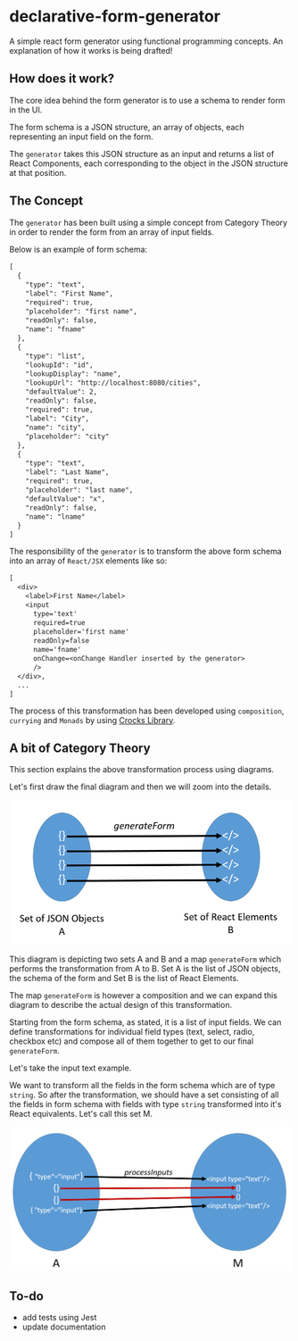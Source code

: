 # declarative-form-generator
A simple react form generator using functional programming concepts.
An explanation of how it works is being drafted!

## How does it work?
The core idea behind the form generator is to use a schema to render form in the UI. 

The form schema is a JSON structure, an array of objects, each representing an input field on the form. 

The ```generator``` takes this JSON structure as an input and returns a list of React Components, each corresponding to the object in the JSON structure at that position.

## The Concept
The ```generator``` has been built using a simple concept from Category Theory in order to render the form from an array of input fields. 

Below is an example of form schema:

```
[
  {
    "type": "text",
    "label": "First Name",
    "required": true,
    "placeholder": "first name",
    "readOnly": false,
    "name": "fname"
  },
  {
    "type": "list",
    "lookupId": "id",
    "lookupDisplay": "name",
    "lookupUrl": "http://localhost:8080/cities",
    "defaultValue": 2,
    "readOnly": false,
    "required": true,
    "label": "City",
    "name": "city",
    "placeholder": "city"
  },
  {
    "type": "text",
    "label": "Last Name",
    "required": true,
    "placeholder": "last name",
    "defaultValue": "x",
    "readOnly": false,
    "name": "lname"
  }
]
```

The responsibility of the ```generator``` is to transform the above form schema into an array of ```React/JSX``` elements like so:

```
[
  <div>
    <label>First Name</label>
    <input
      type='text'
      required=true
      placeholder='first name'
      readOnly=false
      name='fname'
      onChange=<onChange Handler inserted by the generator>
      />
  </div>,
  ...
]
```
The process of this transformation has been developed using ```composition```, ```currying``` and ```Monads``` by using [Crocks Library](https://github.com/evilsoft/crocks).

## A bit of Category Theory

This section explains the above transformation process using diagrams. 

Let's first draw the final diagram and then we will zoom into the details. 

![A map from JSON to React Elements](/generateForm.PNG)

This diagram is depicting two sets A and B and a map ```generateForm``` which performs the transformation from A to B. Set A is the list of JSON objects, the schema of the form and Set B is the list of React Elements. 

The map ```generateForm``` is however a composition and we can expand this diagram to describe the actual design of this transformation.

Starting from the form schema, as stated, it is a list of input fields. We can define transformations for individual field types (text, select, radio, checkbox etc) and compose all of them together to get to our final ```generateForm```.

Let's take the input text example. 

We want to transform all the fields in the form schema which are of type ```string```. So after the transformation, we should have a set consisting of all the fields in form schema with fields with type ```string``` transformed into it's React equivalents. Let's call this set M. 

![map processInputs](/processInputs.PNG)

## To-do

* add tests using Jest
* update documentation
